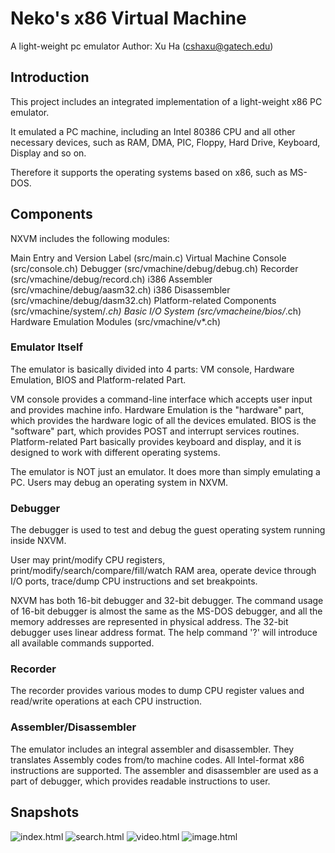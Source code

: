 Neko's x86 Virtual Machine
==========================
A light-weight pc emulator
Author: Xu Ha (cshaxu@gatech.edu)

Introduction
------------
 This project includes an integrated implementation of a light-weight x86 PC emulator.

 It emulated a PC machine, including an Intel 80386 CPU and all other necessary devices, such as RAM, DMA, PIC, Floppy, Hard Drive, Keyboard, Display and so on.

 Therefore it supports the operating systems based on x86, such as MS-DOS.

Components
----------
 NXVM includes the following modules:

 Main Entry and Version Label (src/main.c)
 Virtual Machine Console (src/console.ch)
 Debugger (src/vmachine/debug/debug.ch)
 Recorder (src/vmachine/debug/record.ch)
 i386 Assembler (src/vmachine/debug/aasm32.ch)
 i386 Disassembler (src/vmachine/debug/dasm32.ch)
 Platform-related Components (src/vmachine/system/*.ch)
 Basic I/O System (src/vmacheine/bios/*.ch)
 Hardware Emulation Modules (src/vmachine/v*.ch)

### Emulator Itself
 The emulator is basically divided into 4 parts: VM console, Hardware Emulation, BIOS and Platform-related Part.

 VM console provides a command-line interface which accepts user input and provides machine info.
 Hardware Emulation is the "hardware" part, which provides the hardware logic of all the devices emulated.
 BIOS is the "software" part, which provides POST and interrupt services routines.
 Platform-related Part basically provides keyboard and display, and it is designed to work with different operating systems.

 The emulator is NOT just an emulator. It does more than simply emulating a PC. Users may debug an operating system in NXVM.

### Debugger
 The debugger is used to test and debug the guest operating system running inside NXVM.

 User may print/modify CPU registers, print/modify/search/compare/fill/watch RAM area, operate device through I/O ports, trace/dump CPU instructions and set breakpoints.

 NXVM has both 16-bit debugger and 32-bit debugger. The command usage of 16-bit debugger is almost the same as the MS-DOS debugger, and all the memory addresses are represented in physical address. The 32-bit debugger uses linear address format. The help command '?' will introduce all available commands supported.

### Recorder
 The recorder provides various modes to dump CPU register values and read/write operations at each CPU instruction.

### Assembler/Disassembler
 The emulator includes an integral assembler and disassembler. They translates Assembly codes from/to machine codes. All Intel-format x86 instructions are supported.
 The assembler and disassembler are used as a part of debugger, which provides readable instructions to user.
 
Snapshots
---------
![index.html](Snapshots/index.png)
![search.html](Snapshots/search.png)
![video.html](Snapshots/video.png)
![image.html](Snapshots/image.png)
